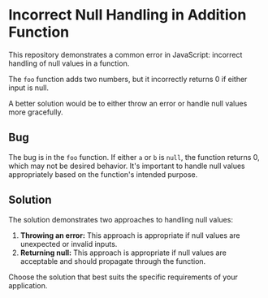 # Incorrect Null Handling in Addition Function

This repository demonstrates a common error in JavaScript: incorrect handling of null values in a function.

The `foo` function adds two numbers, but it incorrectly returns 0 if either input is null.

A better solution would be to either throw an error or handle null values more gracefully.

## Bug

The bug is in the `foo` function.  If either `a` or `b` is `null`, the function returns 0, which may not be desired behavior.  It's important to handle null values appropriately based on the function's intended purpose.

## Solution

The solution demonstrates two approaches to handling null values:

1. **Throwing an error:** This approach is appropriate if null values are unexpected or invalid inputs.
2. **Returning null:** This approach is appropriate if null values are acceptable and should propagate through the function.

Choose the solution that best suits the specific requirements of your application.